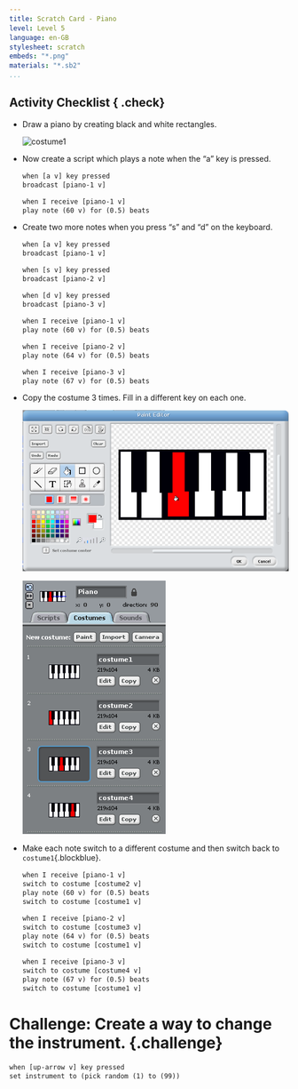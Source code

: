 ```yaml
---
title: Scratch Card - Piano
level: Level 5
language: en-GB
stylesheet: scratch
embeds: "*.png"
materials: "*.sb2"
...
```


## Activity Checklist { .check}

+ Draw a piano by creating black and white rectangles. 

    ![costume1](piano-costume1.png)

+ Now create a script which plays a note when the “a” key is pressed.

    ```blocks
    when [a v] key pressed
    broadcast [piano-1 v]
    ```

    ```blocks
    when I receive [piano-1 v]
    play note (60 v) for (0.5) beats
    ```

+ Create two more notes when you press “s” and “d” on the keyboard.

    ```blocks
    when [a v] key pressed
    broadcast [piano-1 v]
    ```

    ```blocks
    when [s v] key pressed
    broadcast [piano-2 v]
    ```

    ```blocks
    when [d v] key pressed
    broadcast [piano-3 v]
    ```

    ```blocks
    when I receive [piano-1 v]
    play note (60 v) for (0.5) beats
    ```

    ```blocks
    when I receive [piano-2 v]
    play note (64 v) for (0.5) beats
    ```

    ```blocks
    when I receive [piano-3 v]
    play note (67 v) for (0.5) beats
    ```

+ Copy the costume 3 times. Fill in a different key on each one. 

    ![costume3](piano-costume-3.png)

    ![all costumes](piano-costumes.png)

+ Make each note switch to a different costume and then switch back to `costume1`{.blockblue}.

    ```blocks
    when I receive [piano-1 v]
    switch to costume [costume2 v]
    play note (60 v) for (0.5) beats
    switch to costume [costume1 v]
    ```

    ```blocks
    when I receive [piano-2 v]
    switch to costume [costume3 v]
    play note (64 v) for (0.5) beats
    switch to costume [costume1 v]
    ```

    ```blocks
    when I receive [piano-3 v]
    switch to costume [costume4 v]
    play note (67 v) for (0.5) beats
    switch to costume [costume1 v]
    ```

# Challenge: Create a way to change the instrument. {.challenge}

```blocks
when [up-arrow v] key pressed
set instrument to (pick random (1) to (99))
```
